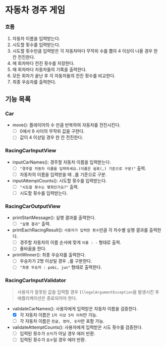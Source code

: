 # 자동차 경주 게임

### 흐름

1. 자동차 이름을 입력받는다.
2. 시도할 횟수를 입력받는다.
3. 시도할 횟수만큼 입력받은 각 자동차마다 무작위 수를 뽑아 4 이상이 나올 경우 한 칸 전진한다.
4. 매 회차마다 전진 횟수를 저장한다.
5. 매 회차마다 자동차들의 기록을 출력한다.
6. 모든 회차가 끝난 후 각 자동차들의 전진 횟수를 비교한다.
7. 최종 우승자를 출력한다.

## 기능 목록

### Car

- move(): 플레이어의 수 만큼 반복하여 자동차를 전진시킨다.
    - [ ] 0에서 9 사이의 무작위 값을 구한다.
    - [ ] 값이 4 이상일 경우 한 칸 전진한다.

### RacingCarInputView

- inputCarNames(): 경주할 자동차 이름을 입력받는다.
    - [ ] `"경주할 자동차 이름을 입력하세요.(이름은 쉼표(,) 기준으로 구분)"` 출력.
    - [ ] 자동차의 이름을 입력받을 때 `,`를 기준으로 구분.

- inputAttemptCounts(): 시도할 횟수를 입력받는다.
    - [ ] `"시도할 횟수는 몇회인가요?"` 출력.
    - [ ] 시도할 횟수를 입력받는다.

### RacingCarOutputView

- printStartMessage(): 실행 결과를 출력한다.
    - [ ] `"실행 결과"` 출력.

- printEachRacingResult(): `사용자가 입력한 횟수`만큼 각 차수별 실행 결과를 출력한다.
    - [ ] 경주할 자동차의 이름 순서에 맞게 `이름 : -` 형태로 출력.
    - [ ] 줄바꿈을 한다.

- printWinner(): 최종 우승자를 출력한다.
    - [ ] 우승자가 2명 이상일 경우 `,`를 구분한다.
    - [ ] `"최종 우승자 : pobi, jun"` 형태로 출력한다.

### RacingCarInputValidator

> 사용자가 잘못된 값을 입력할 경우 `IllegalArgumentException`을 발생시킨 후 애플리케이션은 종료되어야 한다.

- validateCarNames(): 사용자에게 입력받은 자동차 이름을 검증한다.
    - [x] 각 자동차 이름은 `1자 이상 5자 이하`만 가능.
    - [ ] 각 자동차 이름은 `한글, 영어, 숫자`만 포함 가능.

- validateAttemptCounts(): 사용자에게 입력받은 시도 횟수를 검증한다.
    - [ ] 입력된 횟수가 `숫자`가 아닐 경우 에러 반환.
    - [ ] 입력된 횟수가 `음수`일 경우 에러 반환.
